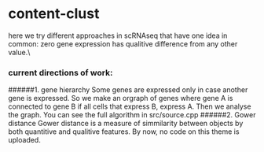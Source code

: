 # content-clust

here we try different approaches in scRNAseq that have one idea in common: zero gene expression has qualitive difference from any other value.\

### current directions of work:
######1. gene hierarchy
Some genes are expressed only in case another gene is expressed. So we make an orgraph of genes where gene A is connected to gene B if all cells that express B, express A. Then we analyse the graph. You can see the full algorithm in src/source.cpp
######2. Gower distance
Gower distance is a measure of simmilarity between objects by both quantitive and qualitive features. By now, no code on this theme is uploaded.



